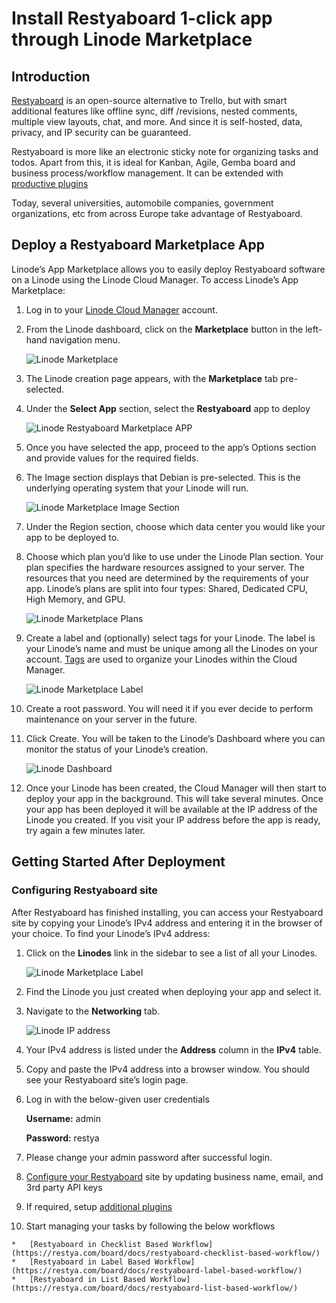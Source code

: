# Install Restyaboard 1-click app through Linode Marketplace

## Introduction

[Restyaboard](https://restya.com/board) is an open-source alternative to Trello, but with smart additional features like offline sync, diff /revisions, nested comments, multiple view layouts, chat, and more. And since it is self-hosted, data, privacy, and IP security can be guaranteed.

Restyaboard is more like an electronic sticky note for organizing tasks and todos. Apart from this, it is ideal for Kanban, Agile, Gemba board and business process/workflow management. It can be extended with [productive plugins](https://restya.com/board/apps "productive plugins")

Today, several universities, automobile companies, government organizations, etc from across Europe take advantage of Restyaboard.

## Deploy a Restyaboard Marketplace App

Linode’s App Marketplace allows you to easily deploy Restyaboard software on a Linode using the Linode Cloud Manager. To access Linode’s App Marketplace:

1. Log in to your [Linode Cloud Manager](https://cloud.linode.com/ "Linode Cloud Manager") account.
2. From the Linode dashboard, click on the **Marketplace** button in the left-hand navigation menu.

    ![Linode Marketplace](linode-marketplace.png) 

3. The Linode creation page appears, with the **Marketplace** tab pre-selected.
4. Under the **Select App** section, select the **Restyaboard** app to deploy

    ![Linode Restyaboard Marketplace APP](restyaboard-linode-marketplace-app.png) 

5. Once you have selected the app, proceed to the app’s Options section and provide values for the required fields.
6. The Image section displays that Debian is pre-selected. This is the underlying operating system that your Linode will run.

    ![Linode Marketplace Image Section](restyaboard-linode-marketplace-app-option.png) 

7. Under the Region section, choose which data center you would like your app to be deployed to.
8. Choose which plan you’d like to use under the Linode Plan section. Your plan specifies the hardware resources assigned to your server. The resources that you need are determined by the requirements of your app. Linode’s plans are split into four types: Shared, Dedicated CPU, High Memory, and GPU.

    ![Linode Marketplace Plans](restyaboard-linode-marketplace-plans.png)

9. Create a label and (optionally) select tags for your Linode. The label is your Linode’s name and must be unique among all the Linodes on your account. [Tags](https://www.linode.com/docs/quick-answers/linode-platform/tags-and-groups/) are used to organize your Linodes within the Cloud Manager.

    ![Linode Marketplace Label](restyaboard-linode-marketplace-label.png)

10. Create a root password. You will need it if you ever decide to perform maintenance on your server in the future.
11. Click Create. You will be taken to the Linode’s Dashboard where you can monitor the status of your Linode’s creation.

    ![Linode Dashboard](linode-dashboard.png)

12. Once your Linode has been created, the Cloud Manager will then start to deploy your app in the background. This will take several minutes. Once your app has been deployed it will be available at the IP address of the Linode you created. If you visit your IP address before the app is ready, try again a few minutes later.



## Getting Started After Deployment

### Configuring Restyaboard site

After Restyaboard has finished installing, you can access your Restyaboard site by copying your Linode’s IPv4 address and entering it in the browser of your choice. To find your Linode’s IPv4 address:

1. Click on the **Linodes** link in the sidebar to see a list of all your Linodes.

    ![Linode Marketplace Label](linode-dashboard.png)

2. Find the Linode you just created when deploying your app and select it.
3. Navigate to the **Networking** tab.

    ![Linode IP address](restyaboard-linode-ipaddress.png)

4. Your IPv4 address is listed under the **Address** column in the **IPv4** table.
5. Copy and paste the IPv4 address into a browser window. You should see your Restyaboard site’s login page.
6. Log in with the below-given user credentials
    
    **Username:** admin
    
    **Password:** restya

7. Please change your admin password after successful login.
8.  [Configure your Restyaboard](https://restya.com/board/docs/restyaboard-site-configuration/) site by updating business name, email, and 3rd party API keys
9.  If required, setup [additional plugins](https://restya.com/board/apps)
10.  Start managing your tasks by following the below workflows
    
    *   [Restyaboard in Checklist Based Workflow](https://restya.com/board/docs/restyaboard-checklist-based-workflow/)
    *   [Restyaboard in Label Based Workflow](https://restya.com/board/docs/restyaboard-label-based-workflow/)
    *   [Restyaboard in List Based Workflow](https://restya.com/board/docs/restyaboard-list-based-workflow/)